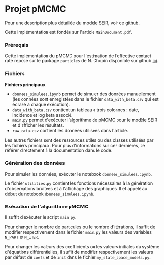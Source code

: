 # Projet pMCMC

Pour une description plus détaillée du modèle SEIR, voir ce [github](https://institutefordiseasemodeling.github.io/Documentation/general/model-seir.html). 

Cette implémentation est fondée sur l'article ```MainDocument.pdf```.

### Prérequis

Cette implémentation du pMCMC pour l'estimation de l'effective contact rate
repose sur le package ```particles``` de N. Chopin disponible sur github 
[ici](https://github.com/nchopin/particles). 

### Fichiers

__Fichiers principaux__
- ```donnees_simulees.ipynb``` permet de simuler des données manuellement (les données 
sont enregistées dans le fichier ```data_with_beta.csv``` qui est écrasé à chaque exécution).
- ```data_with_beta.csv``` contient un tableau à trois colonnes : date, incidence et 
log beta associé.
- ```main.py``` permet d'exécuter l'algorithme de pMCMC pour le modèle SEIR et d'afficher
les résultats.
- ```raw_data.csv``` contient les données utilisées dans l'article.

Les autres fichiers sont des ressources utiles ou des classes utilisées par les fichiers 
principaux. Pour plus d'informations sur ces dernières, se référer directement à la 
documentation dans le code.

### Génération des données

Pour simuler les données, exécuter le notebook ```donnees_simulees.ipynb```. 

Le fichier ```utilities.py``` contient les fonctions nécessaires à la génération d'observations bruitées et à l'affichage des graphiques. Il et appelé au début du notebook ```donnees_simulees.ipynb```.

### Exécution de l'algorithme pMCMC

Il suffit d'exécuter le script ```main.py```.

Pour changer le nombre de particules ou le nombre d'itérations, il suffit de modifier 
respectivement dans  le fichier ```main.py``` les valeurs des variables ```N_PART``` 
et ```N_ITER```.

Pour changer les valeurs des coefficients ou les valeurs initiales du système d'équations
différentielles, il suffit de modifier respectivement les valeurs par défaut de ```coefs``` et de ```init```
dans le fichier ```my_state_space_models.py```.

